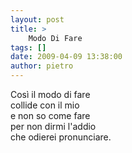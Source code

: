 ```yaml
---
layout: post
title: >
    Modo Di Fare
tags: []
date: 2009-04-09 13:38:00
author: pietro
---
```

Così il modo di fare<br/>collide con il mio<br/>e non so come fare<br/>per non dirmi l'addio<br/>che odierei pronunciare.
